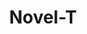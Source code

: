 ---
title: Novel-T
domain: novelt.com
link: https://novelt.com/en/
category: Business
image: /images/logos/novel-t.png
quote: Novel-T offers startups and innovative entrepreneurs access to a dynamic ecosystem. By connecting entrepreneurship to high-tech innovation and employing Novel-Tools, they help startups to become game changers.
subtype: accelerator_partners
---
